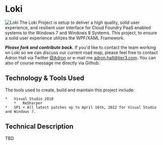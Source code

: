 Loki
====

![Loki](http://adronhall.smugmug.com/Software/Software-Development/Pyrocumulus/i-Nt5fpz8/0/S/thor-loki-S.jpg "Loki")
The Loki Project is setup to deliver a high quality, solid user experience, and resilient user interface for Cloud Foundry PaaS enabled systems to the Windows 7 and Windows 8 Systems. This project, to ensure a solid user experience utilizes the WPF/XAML Framework.

_**Please fork and contribute back.**_ If you'd like to contact the team working on Loki so we can discuss our current road map, please feel free to contact Adron Hall via Twitter [@Adron](https://twitter.com/#!/adron) or e-mail me <adron.hall@tier3.com>. You can also of course message me directly via Github.

Technology & Tools Used
-----------------------
The tools used to create, build and maintain this project include:
  
	*	Visual Studio 2010
		*	ReSharper
	*	SP1 + All latest patches up to April 16th, 2012 for Visual Studio and Windows 7.

Technical Description
---------------------
TBD